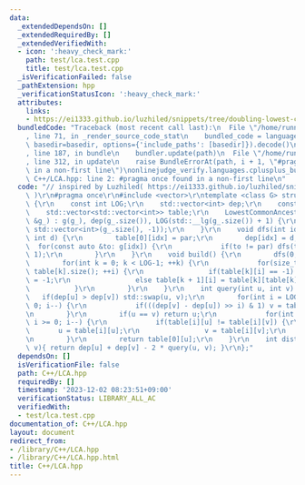 ```yaml
---
data:
  _extendedDependsOn: []
  _extendedRequiredBy: []
  _extendedVerifiedWith:
  - icon: ':heavy_check_mark:'
    path: test/lca.test.cpp
    title: test/lca.test.cpp
  _isVerificationFailed: false
  _pathExtension: hpp
  _verificationStatusIcon: ':heavy_check_mark:'
  attributes:
    links:
    - https://ei1333.github.io/luzhiled/snippets/tree/doubling-lowest-common-ancestor.html
  bundledCode: "Traceback (most recent call last):\n  File \"/home/runner/.local/lib/python3.10/site-packages/onlinejudge_verify/documentation/build.py\"\
    , line 71, in _render_source_code_stat\n    bundled_code = language.bundle(stat.path,\
    \ basedir=basedir, options={'include_paths': [basedir]}).decode()\n  File \"/home/runner/.local/lib/python3.10/site-packages/onlinejudge_verify/languages/cplusplus.py\"\
    , line 187, in bundle\n    bundler.update(path)\n  File \"/home/runner/.local/lib/python3.10/site-packages/onlinejudge_verify/languages/cplusplus_bundle.py\"\
    , line 312, in update\n    raise BundleErrorAt(path, i + 1, \"#pragma once found\
    \ in a non-first line\")\nonlinejudge_verify.languages.cplusplus_bundle.BundleErrorAt:\
    \ C++/LCA.hpp: line 2: #pragma once found in a non-first line\n"
  code: "// inspired by Luzhiled( https://ei1333.github.io/luzhiled/snippets/tree/doubling-lowest-common-ancestor.html\
    \ )\r\n#pragma once\r\n#include <vector>\r\ntemplate <class G> struct LowestCommonAncestor\
    \ {\r\n    const int LOG;\r\n    std::vector<int> dep;\r\n    const G &g;\r\n\
    \    std::vector<std::vector<int>> table;\r\n    LowestCommonAncestor(const G\
    \ &g_) : g(g_), dep(g_.size()), LOG(std::__lg(g_.size()) + 1) {\r\n        table.assign(LOG,\
    \ std::vector<int>(g_.size(), -1));\r\n    }\r\n    void dfs(int idx, int par,\
    \ int d) {\r\n        table[0][idx] = par;\r\n        dep[idx] = d;\r\n      \
    \  for(const auto &to: g[idx]) {\r\n            if(to != par) dfs(to, idx, d +\
    \ 1);\r\n        }\r\n    }\r\n    void build() {\r\n        dfs(0, -1, 0);\r\n\
    \        for(int k = 0; k < LOG-1; ++k) {\r\n            for(size_t i = 0; i <\
    \ table[k].size(); ++i) {\r\n                if(table[k][i] == -1) table[k + 1][i]\
    \ = -1;\r\n                else table[k + 1][i] = table[k][table[k][i]];\r\n \
    \           }\r\n        }\r\n    }\r\n    int query(int u, int v) {\r\n     \
    \   if(dep[u] > dep[v]) std::swap(u, v);\r\n        for(int i = LOG - 1; i >=\
    \ 0; i--) {\r\n            if(((dep[v] - dep[u]) >> i) & 1) v = table[i][v];\r\
    \n        }\r\n        if(u == v) return u;\r\n            for(int i = LOG - 1;\
    \ i >= 0; i--) {\r\n            if(table[i][u] != table[i][v]) {\r\n         \
    \       u = table[i][u];\r\n                v = table[i][v];\r\n            }\r\
    \n        }\r\n        return table[0][u];\r\n    }\r\n    int dist(int u, int\
    \ v){ return dep[u] + dep[v] - 2 * query(u, v); }\r\n};"
  dependsOn: []
  isVerificationFile: false
  path: C++/LCA.hpp
  requiredBy: []
  timestamp: '2023-12-02 08:23:51+09:00'
  verificationStatus: LIBRARY_ALL_AC
  verifiedWith:
  - test/lca.test.cpp
documentation_of: C++/LCA.hpp
layout: document
redirect_from:
- /library/C++/LCA.hpp
- /library/C++/LCA.hpp.html
title: C++/LCA.hpp
---
```

